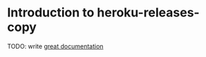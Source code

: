 # Introduction to heroku-releases-copy

TODO: write [great documentation](http://jacobian.org/writing/great-documentation/what-to-write/)
